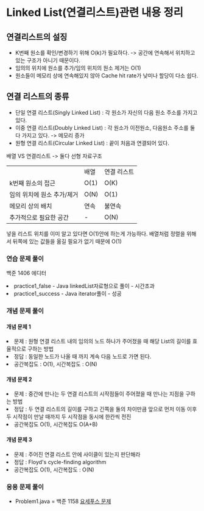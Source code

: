 # Linked List(연결리스트)관련 내용 정리


## 연결리스트의 설징
- K번째 원소를 확인/변경하기 위해 O(k)가 필요하다. -> 공간에 연속해서 위치하고 있는 구조가 아니기 때문이다.
- 임의의 위치에 원소를 추가/임의 위치의 원소 제거는 O(1)
- 원소들이 메모리 상에 연속해있지 않아 Cache hit rate가 낮미나 할당이 다소 쉽다.

## 연결 리스트의 종류
- 단일 연결 리스트(Singly Linked List) : 각 원소가 자신의 다음 원소 주소를 가지고 있다.
- 이중 연결 리스트(Doubly Linked List) : 각 원소가 이전원소, 다음원소 주소를 둘 다 가지고 있다. -> 메모리 증가
- 원형 연결 리스트(Circular Linked List) : 끝이 처음과 연결되어 있다.

배열 VS 연결리스트 -> 둘다 선형 자료구조
<table>
<td></td>
<td>배열</td>
<td>연결 리스트</td>
<tr>
<td>k번째 원소의 접근</td>
<td>O(1)</td>
<td>O(K)</td>
</tr>
<tr>
<td>임의 위치에 원소 추가/제거</td>
<td>O(N)</td>
<td>O(1)</td>
</tr>
<tr>
<td>메모리 상의 배치</td>
<td>연속</td>
<td>불연속</td>
</tr>
<tr>
<td>추가적으로 필요한 공간</td>
<td>-</td>
<td>O(N)</td>
</tr>
</table>

<p>넣을 리스트 위치를 이미 알고 있다면 O(1)안에 하는게 가능하다. 배열처럼 정렬을 위해서 뒤쪽에 있는 값들을 옮길 필요가 없기 때문에 O(1)</p>

### 연습 문제 풀이
백준 1406 에디터
<li>practice1_false - Java linkedList자료형으로 풀이 - 시간초과</li>
<li>practice1_success - Java iterator풀이 - 성공</li>

### 개념 문제 풀이
 #### 개념 문제 1
<li>문제 : 원형 연결 리스트 내의 임의의 노드 하나가 주어졌을 때 해당 List의 길이를 효율적으로 구하는 방법</li>
<li>정답 : 동일한 노드가 나올 때 까지 계속 다음 노드로 가면 된다.</li>
<li>공간복잡도 : O(1), 시간복잡도 : O(N)</li>


#### 개념 문제 2
<li>문제 : 중간에 만나는 두 연결 리스트의 시작점들이 주어졌을 때 만나는 지점을 구하는 방법</li>
    <li>정답 : 두 연결 리스트의 길이를 구하고 긴쪽을 둘의 차이만큼 앞으로 먼저 이동 이후 두 시작점이 만날 때까지 두 시작점을 동시에 한칸씩 전진</li>
<li>공간복잡도 O(1), 시간복잡도 O(A+B)</li>

#### 개념 문제 3
<li> 문제 : 주어진 연결 리스트 안에 사이클이 있는지 판단해라</li>
<li>정답 : Floyd's cycle-finding algorithm</li>
<li>공간복잡도 O(1), 시간복잡도 : O(N)</li>

### 응용 문제 풀이
- Problem1.java = 백준 1158 <a href="https://www.acmicpc.net/problem/1158">요세푸스 문제</a>